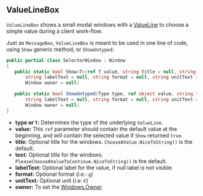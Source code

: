 ## ValueLineBox 

`ValueLineBox` shows a small modal windows with a [ValueLine](EntityControls/EntityControls.md) to choose a simple value during a client work-flow.  

Just as `MessageBox`, `ValueLineBox` is meant to be used in one line of code, using `Show` generic method, or `ShowUntyped`: 

```C#
public partial class SelectorWindow : Window
{
   public static bool Show<T>(ref T value, string title = null, string text = null, 
       string labelText = null, string format = null, string unitText = null, 
       Window owner = null)

   public static bool ShowUntyped(Type type, ref object value, string title = null, string text = null, 
       string labelText = null, string format = null, string unitText = null, 
       Window owner = null)
}
```

* **type or `T`:** Determines the type of the underlying `ValueLine`.   
* **value:** This `ref` parameter should contain the default value at the beginning, and will contain the selected value if `Show` returned `true`. 
* **title:** Optional title for the windows. `ChooseAValue.NiceToString()` is the default. 
* **text:** Optional title for the windows. `PleaseChooseAValueToContinue.NiceToString()` is the default.
* **labelText:** Optional label for the value, if null label is not visible. 
* **format:** Optional format (i.e.: `g`)
* **unitText:** Optional unit (i.e:  `€`)
* **owner:** To set the [Windows.Owner](http://msdn.microsoft.com/en-us/library/system.windows.window.owner(v=vs.110).aspx). 